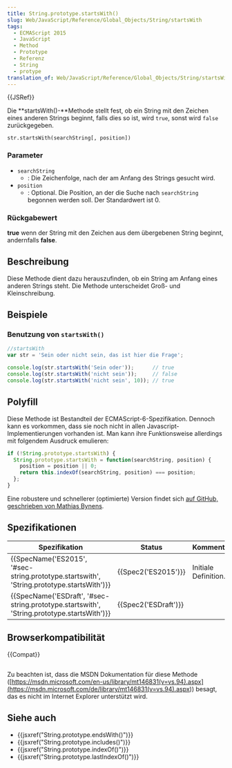```yaml
---
title: String.prototype.startsWith()
slug: Web/JavaScript/Reference/Global_Objects/String/startsWith
tags:
  - ECMAScript 2015
  - JavaScript
  - Method
  - Prototype
  - Referenz
  - String
  - protype
translation_of: Web/JavaScript/Reference/Global_Objects/String/startsWith
---
```

{{JSRef}}

Die **startsWith()-**Methode stellt fest, ob ein String mit den Zeichen eines anderen Strings beginnt, falls dies so ist, wird `true`, sonst wird `false` zurückgegeben.

    str.startsWith(searchString[, position])

### Parameter

- `searchString`
  - : Die Zeichenfolge, nach der am Anfang des Strings gesucht wird.
- `position`
  - : Optional. Die Position, an der die Suche nach `searchString` begonnen werden soll. Der Standardwert ist 0.

### Rückgabewert

**true** wenn der String mit den Zeichen aus dem übergebenen String beginnt, andernfalls **false**.

## Beschreibung

Diese Methode dient dazu herauszufinden, ob ein String am Anfang eines anderen Strings steht. Die Methode unterscheidet Groß- und Kleinschreibung.

## Beispiele

### Benutzung von `startsWith()`

```js
//startsWith
var str = 'Sein oder nicht sein, das ist hier die Frage';

console.log(str.startsWith('Sein oder'));      // true
console.log(str.startsWith('nicht sein'));     // false
console.log(str.startsWith('nicht sein', 10)); // true
```

## Polyfill

Diese Methode ist Bestandteil der ECMAScript-6-Spezifikation. Dennoch kann es vorkommen, dass sie noch nicht in allen Javascript-Implementierungen vorhanden ist. Man kann ihre Funktionsweise allerdings mit folgendem Ausdruck emulieren:

```js
if (!String.prototype.startsWith) {
  String.prototype.startsWith = function(searchString, position) {
    position = position || 0;
    return this.indexOf(searchString, position) === position;
  };
}
```

Eine robustere und schnellerer (optimierte) Version findet sich [auf GitHub, geschrieben von Mathias Bynens](https://github.com/mathiasbynens/String.prototype.startsWith).

## Spezifikationen

| Spezifikation                                                                                                            | Status                       | Kommentar            |
| ------------------------------------------------------------------------------------------------------------------------ | ---------------------------- | -------------------- |
| {{SpecName('ES2015', '#sec-string.prototype.startswith', 'String.prototype.startsWith')}} | {{Spec2('ES2015')}}     | Initiale Definition. |
| {{SpecName('ESDraft', '#sec-string.prototype.startswith', 'String.prototype.startsWith')}} | {{Spec2('ESDraft')}} |                      |

## Browserkompatibilität

{{Compat}}

##

Zu beachten ist, dass die MSDN Dokumentation für diese Methode ([https://msdn.microsoft.com/en-us/library/mt146831(v=vs.94).aspx](<https://msdn.microsoft.com/de/library/mt146831(v=vs.94).aspx>)) besagt, das es nicht im Internet Explorer unterstützt wird.

## Siehe auch

- {{jsxref("String.prototype.endsWith()")}}
- {{jsxref("String.prototype.includes()")}}
- {{jsxref("String.prototype.indexOf()")}}
- {{jsxref("String.prototype.lastIndexOf()")}}
